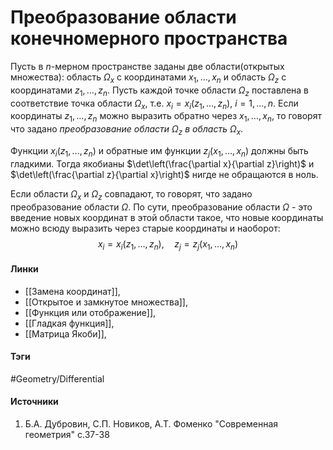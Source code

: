 # Преобразование области конечномерного пространства
Пусть в $n$-мерном пространстве заданы две области(открытых множества): область $\Omega_{x}$ с координатами $x_{1},\dots,x_{n}$ и область $\Omega_{z}$ с координатами $z_{1},\dots,z_{n}$. Пусть каждой точке области $\Omega_{z}$ поставлена в соответствие точка области $\Omega_{x}$, т.е. $x_{i}=x_{i}(z_{1},\dots,z_{n})$, $i=1,\dots,n$. Если координаты $z_{1},\dots,z_{n}$ можно выразить обратно через $x_{1},\dots,x_{n}$, то говорят что задано *преобразование области $\Omega_{z}$ в область $\Omega_{x}$*. 

Функции $x_{i}(z_{1},\dots,z_{n})$ и обратные им функции $z_{j}(x_{1},\dots,x_{n})$ должны быть гладкими. Тогда якобианы $\det\left(\frac{\partial x}{\partial z}\right)$ и $\det\left(\frac{\partial z}{\partial x}\right)$ нигде не обращаются в ноль.

Если области $\Omega_{x}$ и $\Omega_{z}$ совпадают, то говорят, что задано преобразование области $\Omega$. По сути, преобразование области $\Omega$ - это введение новых координат в этой области такое, что новые координаты можно всюду выразить через старые координаты и наоборот:
$$
x_{i}=x_{i}(z_{1},\dots,z_{n}),\quad z_{j}=z_{j}(x_{1},\dots,x_{n})
$$
#### Линки
- [[Замена координат]],
- [[Открытое и замкнутое множества]],
- [[Функция или отображение]],
- [[Гладкая функция]],
- [[Матрица Якоби]],
#### Тэги
 #Geometry/Differential 
#### Источники
1. Б.А. Дубровин, С.П. Новиков, А.Т. Фоменко "Современная геометрия" с.37-38